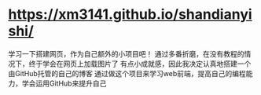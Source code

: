 # https://xm3141.github.io/shandianyishi/
学习一下搭建网页，作为自己额外的小项目吧！
通过多番折磨，在没有教程的情况下，终于学会在网页上加载图片了
有点小成就感，因此我决定认真地搭建一个由GitHub托管的自己的博客
通过做这个项目来学习web前端，提高自己的编程能力，学会运用GitHub来提升自己
